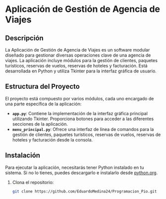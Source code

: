 # Aplicación de Gestión de Agencia de Viajes

## Descripción

La Aplicación de Gestión de Agencia de Viajes es un software modular diseñado para gestionar diversas operaciones clave de una agencia de viajes. La aplicación incluye módulos para la gestión de clientes, paquetes turísticos, reservas de vuelos, reservas de hoteles y facturación. Está desarrollada en Python y utiliza Tkinter para la interfaz gráfica de usuario.

## Estructura del Proyecto

El proyecto está compuesto por varios módulos, cada uno encargado de una parte específica de la aplicación:

- **`app.py`**: Contiene la implementación de la interfaz gráfica principal utilizando Tkinter. Proporciona botones para acceder a las diferentes secciones de la aplicación.
- **`menu_principal.py`**: Ofrece una interfaz de línea de comandos para la gestión de clientes, paquetes turísticos, reservas de vuelos, reservas de hoteles y facturación desde la consola.

## Instalación

Para ejecutar la aplicación, necesitarás tener Python instalado en tu sistema. Si no lo tienes, puedes descargarlo e instalarlo desde [python.org](https://www.python.org/downloads/).

1. Clona el repositorio:
   ```bash
   git clone https://github.com/EduardoMedina24/Programacion_Pio.git
